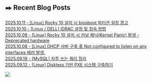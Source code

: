 
## ✒️ Recent Blog Posts
[2025.10.11 - [Linux] Rocky 10 설치 시 biosboot 파티션 설정 경고](https://jaehyojjang.dev/리눅스서버/리눅스/rocky10-biosboot/) <br/>
[2025.10.10 - [Linux / DELL] iDRAC 설정 및 접속 방법](https://jaehyojjang.dev/리눅스서버/리눅스/dell%20iDRAC%20설정/) <br/>
[2025.10.09 - [Linux] Rocky 10 설치 시 커널 패닉(Kernel Panic) 발생 - Deprecated hardware](https://jaehyojjang.dev/트러블슈팅/rocky10-old-cpu-issue/) <br/>
[2025.10.08 - [Linux] DHCP 서버 구축 중 Not configured to listen on any interfaces 에러 발생.](https://jaehyojjang.dev/트러블슈팅/dhcp-error/) <br/>
[2025.09.19 - [MySQL] 자주 쓰는 쿼리 정리](https://jaehyojjang.dev/language/mysql-query/query/) <br/>
[2025.09.12 - [Linux] Diskless 기반 PXE 시스템 구축하기](https://jaehyojjang.dev/리눅스서버/리눅스/pxe-diskless/) <br/>


<img src="https://img.shields.io/badge/최근%20배포일-2025/10/15_00:27-%23121212?style=flat">